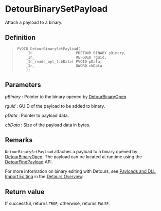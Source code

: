 DetourBinarySetPayload
======================

Attach a payload to a binary.

Definition
----------

>     PVOID DetourBinarySetPayload(
>         _In_                   PDETOUR_BINARY pBinary,
>         _In_                   REFGUID rguid,
>         _In_reads_opt_(cbData) PVOID pData,
>         _In_                   DWORD cbData
>         );

Parameters
----------

*pBinary*
:   Pointer to the binary opened by
    [DetourBinaryOpen](DetourBinaryOpen)

*rguid*
:   GUID of the payload to be added to binary.

*pData*
:   Pointer to payload data.

*cbData*
:   Size of the payload data in bytes.

Remarks
-------

`DetourBinarySetPayload` attaches a payload to a binary opened by
[DetourBinaryOpen](DetourBinaryOpen). The payload can be located
at runtime using the [DetourFindPayload](DetourFindPayload) API.

For more information on binary editing with Detours, see [Payloads and
DLL Import Editing](OverviewPayloads) in the [Detours
Overview](Home).

Return value
------------

If successful, returns `TRUE`; otherwise, returns `FALSE`.
